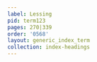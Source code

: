 ```yaml
---
label: Lessing
pid: term123
pages: 270|339
order: '0568'
layout: generic_index_term
collection: index-headings
---
```

